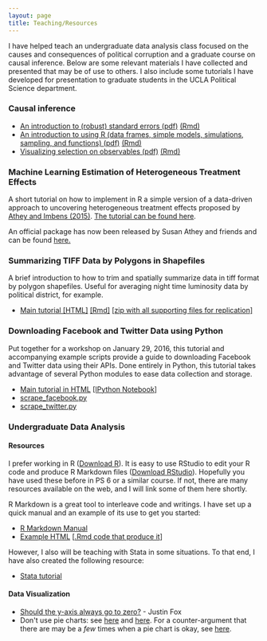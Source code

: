 ```yaml
---
layout: page
title: Teaching/Resources
---
```


I have helped teach an undergraduate data analysis class focused on the causes and consequences of political corruption and a graduate course on causal inference. Below are some relevant materials I have collected and presented that may be of use to others. I also include some tutorials I have developed for presentation to graduate students in the UCLA Political Science department.

### Causal inference

* [An introduction to (robust) standard errors (pdf)](/teaching/inference/200d_standard_errors.pdf) [(Rmd)](/teaching/inference/200d_standard_errors.Rmd)
* [An introduction to using R (data frames, simple models, simulations, sampling, and functions) (pdf)](/teaching/inference/200d_r_manual.pdf) [(Rmd)](/teaching/inference/200d_r_manual.Rmd)
* [Visualizing selection on observables (pdf)](/teaching/inference/200d_soo.pdf) [(Rmd)](/teaching/inference/200d_soo.Rmd)

### Machine Learning Estimation of Heterogeneous Treatment Effects

A short tutorial on how to implement in R a simple version of a data-driven approach to uncovering heterogeneous treatment effects proposed by [Athey and Imbens (2015)](https://faculty-gsb.stanford.edu/athey/documents/HeterogeneousEffects.pdf). [The tutorial can be found here](https://www.dropbox.com/s/l2k9jp5dfd1uen8/Sonnet_AtheyImbensHeterogeneousEffects.pdf?dl=0).

An official package has now been released by Susan Athey and friends and can be found [here.](https://github.com/susanathey/causalTree)

### Summarizing TIFF Data by Polygons in Shapefiles

A brief introduction to how to trim and spatially summarize data in tiff format by polygon shapefiles. Useful for averaging night time luminosity data by political district, for example.

* [Main tutorial [HTML]](https://www.dropbox.com/s/e9kh6hbi72ry0ka/using_rgdal_maptools.html?dl=0) [[Rmd]](https://www.dropbox.com/s/fbqrbnl1e22l3wm/using_rgdal_maptools.Rmd?dl=0) [[zip with all supporting files for replication]](https://www.dropbox.com/s/b6imt8ds45g88ci/using_rgdal_maptools.zip?dl=0)

### Downloading Facebook and Twitter Data using Python

Put together for a workshop on January 29, 2016, this tutorial and accompanying example scripts provide a guide to downloading Facebook and Twitter data using their APIs. Done entirely in Python, this tutorial takes advantage of several Python modules to ease data collection and storage.

* [Main tutorial in HTML](https://www.dropbox.com/s/p66hneka7bu50ru/Sonnet_API_FacebookTwitter.html?dl=0) [[IPython Notebook]](https://www.dropbox.com/s/quoev77zd3mclzx/Sonnet_API_FacebookTwitter.ipynb?dl=0)
* [scrape_facebook.py](https://www.dropbox.com/s/gifdpf0x7hqxpho/scrape_facebook.py?dl=0)
* [scrape_twitter.py](https://www.dropbox.com/s/5m18rb9ki5tyt4f/scrape_twitter.py?dl=0)

### Undergraduate Data Analysis

#### Resources

I prefer working in R ([Download R](http://cran.rstudio.com/)). It is easy to use RStudio to edit your R code and produce R Markdown files ([Download RStudio](http://www.rstudio.com/products/rstudio/download/)). Hopefully you have used these before in PS 6 or a similar course. If not, there are many resources available on the web, and I will link some of them here shortly.

R Markdown is a great tool to interleave code and writings. I have set up a quick manual and an example of its use to get you started:

* [R Markdown Manual](https://www.dropbox.com/s/9d2nsp0b8m879h6/usingRMarkdown.html?dl=0)
* [Example HTML](https://www.dropbox.com/s/2k2qewt3h32zyt6/enp_example.html?dl=0) [[.Rmd code that produce it](https://www.dropbox.com/s/9vils43zi92l6bx/enp_example.Rmd?dl=0)]

However, I also will be teaching with Stata in some situations. To that end, I have also created the following resource:

* [Stata tutorial](https://www.dropbox.com/s/wu6eb5eklw30m6s/sonnet_stata_tutorial.html?dl=0)

#### Data Visualization

* [Should the y-axis always go to zero?](http://byjustinfox.com/2014/12/14/the-rise-of-the-y-axis-zero-fundamentalists/) - Justin Fox
* Don't use pie charts: see [here](http://www.gilliganondata.com/index.php/2009/12/02/how-succinctly-can-i-explain-why-pie-charts-are-evil/) and [here](http://www.perceptualedge.com/articles/08-21-07.pdf). For a counter-argument that there are may be a *few* times when a pie chart is okay, see [here](http://speakingppt.com/2013/03/18/why-tufte-is-flat-out-wrong-about-pie-charts/).
